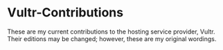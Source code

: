 # Vultr-Contributions
These are my current contributions to the hosting service provider, Vultr. Their editions may be changed; however, these are my original wordings.
